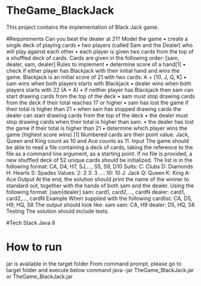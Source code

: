 # TheGame_BlackJack
This project contains the implementation of Black Jack game.

#Requirements
Can you beat the dealer at 21?
Model the game
• create a single deck of playing cards
• two players (called Sam and the Dealer) who will play against each other
• each player is given two cards from the top of a shuffled deck of cards. Cards
are given in the following order: [sam, dealer, sam, dealer]
Rules to implement
• determine score of a hand[1]
• check if either player has Blackjack with their initial hand and wins the game.
Blackjack is an initial score of 21 with two cards: A + [10, J, Q, K]
• sam wins when both players starts with Blackjack
• dealer wins when both players starts with 22 (A + A)
• if neither player has Blackjack then sam can start drawing cards from the top
of the deck
• sam must stop drawing cards from the deck if their total reaches 17 or higher
• sam has lost the game if their total is higher than 21
• when sam has stopped drawing cards the dealer can start drawing cards from
the top of the deck
• the dealer must stop drawing cards when their total is higher than sam.
• the dealer has lost the game if their total is higher than 21
• determine which player wins the game (highest score wins)
[1] Numbered cards are their point value. Jack, Queen and King count as 10 and Ace
counts as 11.
Input
The game should be able to read a file containing a deck of cards, taking the
reference to the file as a command line argument, as a starting point. If no file is
provided, a new shuffled deck of 52 unique cards should be initialized.
The list is in the following format:
CA, D4, H7, SJ,…, S5, S9, D10
Suits:
C: Clubs
D: Diamonds
H: Hearts
S: Spades
Values:
2: 2
3: 3
….
10: 10
J: Jack
Q: Queen
K: King
A: Ace
Output
At the end, the solution should print the name of the winner to standard out, together
with the hands of both sam and the dealer. Using the following format:
[sam|dealer]
sam: card1, card2,..., cardN
dealer: card1, card2,..., cardN
Example
When supplied with the following cardlist:
CA, D5, H9, HQ, S8
The output should look like:
sam
sam: CA, H9
dealer: D5, HQ, S8
Testing
The solution should include tests.

#Tech Stack
Java 8

# How to run
jar is available in the target folder
From command prompt, please go to target folder and execute below command
java -jar TheGame_BlackJack.jar
or
TheGame_BlackJack.jar <path of the file name>

